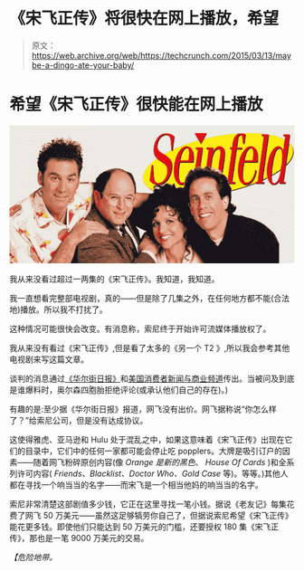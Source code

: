 # 《宋飞正传》将很快在网上播放，希望 

> 原文：<https://web.archive.org/web/https://techcrunch.com/2015/03/13/maybe-a-dingo-ate-your-baby/>

# 希望《宋飞正传》很快能在网上播放

![seinfeld](img/1ff9ef4922e4ab81e65aebf1e0196575.png)

我从来没看过超过一两集的《宋飞正传》。我知道，我知道。

我一直想看完整部电视剧，真的——但是除了几集之外，在任何地方都不能(合法地)播放。所以我不打扰了。

这种情况可能很快会改变。有消息称，索尼终于开始许可流媒体播放权了。

我从来没有看过《宋飞正传》,但是看了太多的《另一个 T2 》,所以我会参考其他电视剧来写这篇文章。

谈判的消息通过[《华尔街日报》](https://web.archive.org/web/20221006161750/http://blogs.wsj.com/cmo/2015/03/13/seinfeld-nears-streaming-video-deal-yada-yada/?mod=e2tw)和[美国消费者新闻与商业频道](https://web.archive.org/web/20221006161750/https://twitter.com/CNBCnow/status/576497196067110912)传出。当被问及到底是谁爆料时，奥尔森四胞胎拒绝评论(或承认他们自己的存在)。)

有趣的是:至少据《华尔街日报》报道，网飞没有出价。网飞据称说“你怎么样了？”给索尼公司，但是没有达成协议。

这使得雅虎、亚马逊和 Hulu 处于混乱之中，如果这意味着《宋飞正传》出现在它们的目录中，它们中的任何一家都可能会停止吃 popplers。大牌是吸引订户的因素——随着网飞粉碎原创内容(像 *Orange 是新的黑色*、 *House Of Cards* )和全系列许可内容( *Friends、Blacklist、Doctor Who、Gold Case* 等)。等等。)其他人都在寻找一个响当当的名字——而宋飞是一个相当他妈的响当当的名字。

索尼非常清楚这部剧值多少钱，它正在这里寻找一笔小钱。据说《老友记》每集花费了网飞 50 万美元——虽然这足够犒劳你自己了，但据说索尼希望《宋飞正传》能花更多钱。即使他们只能达到 50 万美元的门槛，还要授权 180 集《宋飞正传》，那也是一笔 9000 万美元的交易。

*【危险地带。*
